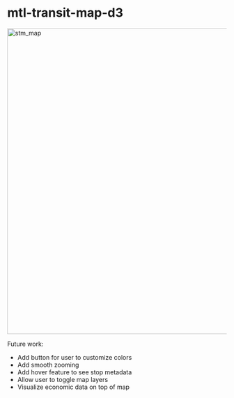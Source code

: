 # mtl-transit-map-d3

<img width="703" alt="stm_map" src="https://github.com/fkleckner/mtl-transit-map-d3/assets/98674064/d995a6a7-252f-44b9-8111-cf755f0e0bed">


Future work: 
- Add button for user to customize colors
- Add smooth zooming
- Add hover feature to see stop metadata
- Allow user to toggle map layers
- Visualize economic data on top of map

